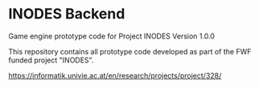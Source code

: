 # INODES Backend
Game engine prototype code for Project INODES
Version 1.0.0

This repository contains all prototype code developed as part of the FWF funded project "INODES".

https://informatik.univie.ac.at/en/research/projects/project/328/
